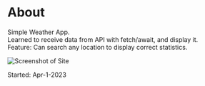 # About
Simple Weather App.   
Learned to receive data from API with fetch/await, and display it.  
Feature: Can search any location to display correct statistics.

![Screenshot of Site](https://user-images.githubusercontent.com/121495300/236682725-7c3507b5-b859-4e02-b81c-48be43e35d22.png)

Started: Apr-1-2023
